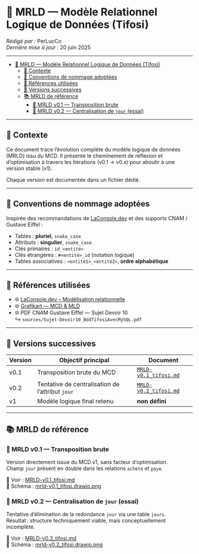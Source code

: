 # 🧾 MRLD — Modèle Relationnel Logique de Données (Tifosi)

_Rédigé par :_ PerLucCo  
_Dernière mise à jour :_ 20 juin 2025  

---

- [🧾 MRLD — Modèle Relationnel Logique de Données (Tifosi)](#-mrld--modèle-relationnel-logique-de-données-tifosi)
  - [📘 Contexte](#-contexte)
  - [📐 Conventions de nommage adoptées](#-conventions-de-nommage-adoptées)
  - [📎 Références utilisées](#-références-utilisées)
  - [🧭 Versions successives](#-versions-successives)
  - [📚 MRLD de référence](#-mrld-de-référence)
    - [🧩 MRLD v0.1 — Transposition brute](#-mrld-v01--transposition-brute)
    - [🧩 MRLD v0.2 — Centralisation de `jour` (essai)](#-mrld-v02--centralisation-de-jour-essai)

---

## 📘 Contexte

Ce document trace l’évolution complète du modèle logique de données (MRLD) issu du MCD.
Il présente le cheminement de réflexion et d’optimisation à travers les itérations (v0.1 → v0.x) pour aboutir à une version stable (v1).

Chaque version est documentée dans un fichier dédié.

---

## 📐 Conventions de nommage adoptées

Inspirée des recommandations de [LaConsole.dev](https://www.laconsole.dev) et des supports CNAM / Gustave Eiffel :

- Tables : **pluriel**, `snake_case`
- Attributs : **singulier**, `snake_case`
- Clés primaires : `id_<entité>`
- Clés étrangères : `#<entité>_id` (notation logique)
- Tables associatives : `<entité1>_<entité2>`, **ordre alphabétique**

---

## 📎 Références utilisées

- 🌐 [LaConsole.dev – Modélisation relationnelle](https://www.laconsole.dev/)
- 🌐 [Grafikart — MCD & MLD](https://grafikart.fr/tutoriels/sql-mcd-mld-1989)
- 🌐 PDF CNAM Gustave Eiffel — Sujet Devoir 10  
  ↪️ `sources/Sujet-Devoir10_BddTifosiAvecMySQL.pdf`

---

## 🧭 Versions successives

| Version | Objectif principal | Document |
|-|-|-|
| v0.1 | Transposition brute du MCD | [`MRLD-v0.1_tifosi.md`](./mrld-versions/MRLD-v0.1_tifosi.md) |
| v0.2 | Tentative de centralisation de l’attribut `jour` | [`MRLD-v0.2_tifosi.md`](./mrld-versions/MRLD-v0.2_tifosi.md) |
| v1 | Modèle logique final retenu | **non défini** |

---

## 📚 MRLD de référence

### 🧩 MRLD v0.1 — Transposition brute

Version directement issue du MCD v1, sans facteur d’optimisation.  
Champ `jour` présent en double dans les relations `achète` et `paye`.

📄 Voir : [MRLD-v0.1_tifosi.md](./mrld-versions/MRLD-v0.1_tifosi.md)  
📐 Schéma : [mrld-v0.1_tifosi.drawio.png](./schemas/mrld-v0.1_tifosi.drawio.png)

### 🧩 MRLD v0.2 — Centralisation de `jour` (essai)

Tentative d’élimination de la redondance `jour` via une table `jours`.  
Résultat : structure techniquement viable, mais conceptuellement incomplète.

📄 Voir : [MRLD-v0.2_tifosi.md](./mrld-versions/MRLD-v0.2_tifosi.md)  
📐 Schéma : [mrld-v0.2_tifosi.drawio.png](./schemas/mrld-v0.2_tifosi.drawio.png)

